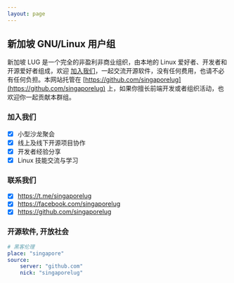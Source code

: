 ```yaml
---
layout: page
---
```


##  新加坡  GNU/Linux 用户组

新加坡 LUG 是一个完全的非盈利非商业组织，由本地的 Linux 爱好者、开发者和开源爱好者组成，欢迎 [加入我们](https://singaporelug.org/join)，一起交流开源软件，没有任何费用，也请不必有任何负担。本网站托管在 [https://github.com/singaporelug](https://github.com/singaporelug) 上，如果你擅长前端开发或者组织活动，也欢迎你一起贡献本群组。

###  加入我们

- [x] 小型沙龙聚会
- [x] 线上及线下开源项目协作
- [x] 开发者经验分享
- [x] Linux 技能交流与学习

###  联系我们

- [x] https://t.me/singaporelug
- [x] https://facebook.com/singaporelug
- [x] https://github.com/singaporelug

### 开源软件, 开放社会

~~~ yml
# 黑客伦理
place: "singapore"
source:
    server: "github.com"
    nick: "singaporelug"
~~~
